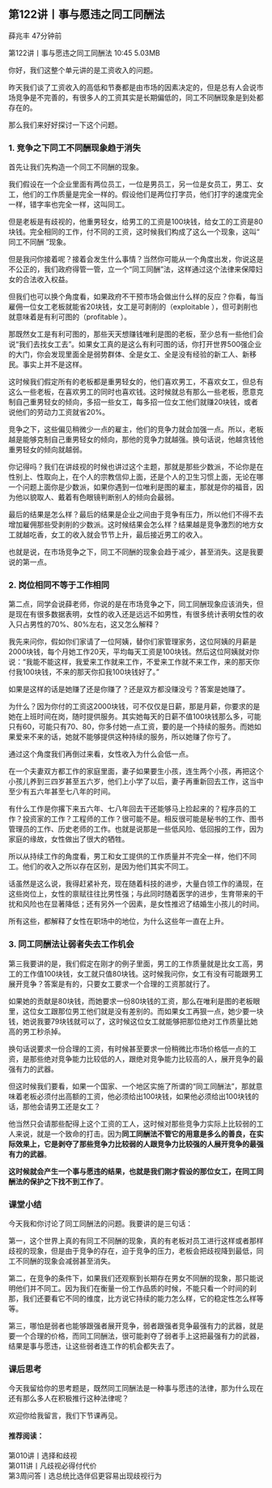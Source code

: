 

## 第122讲丨事与愿违之同工同酬法


薛兆丰
47分钟前

第122讲丨事与愿违之同工同酬法
10:45 5.03MB


你好，我们这整个单元讲的是工资收入的问题。

昨天我们谈了工资收入的高低和节奏都是由市场的因素决定的，但是总有人会说市场竞争是不完善的，有很多人的工资其实是长期偏低的，同工不同酬现象是到处都存在的。

那么我们来好好探讨一下这个问题。

### 1. 竞争之下同工不同酬现象趋于消失

首先让我们先构造一个同工不同酬的现象。

我们假设在一个企业里面有两位员工，一位是男员工，另一位是女员工，男工、女工，他们的工作质量是完全一样的。假设他们是两位打字员，他们打字的速度完全一样，错字率也完全一样，这叫同工。

但是老板是有歧视的，他重男轻女，给男工的工资是100块钱，给女工的工资是80块钱。完全相同的工作，付不同的工资，这时候我们构成了这么一个现象，这叫“ 同工不同酬 ”现象。

但是我问你接着呢？接着会发生什么事情？当然你可能从一个角度出发，你说这是不公正的，我们政府得管一管，立一个“同工同酬”法，这样通过这个法律来保障妇女的合法收入权益。

但我们也可以换个角度看，如果政府不干预市场会做出什么样的反应？你看，每当雇佣一位女工老板就能省20块钱，女工是可剥削的（exploitable ），但可剥削也就意味着是有利可图的（profitable ）。

那既然女工是有利可图的，那些天天想赚钱唯利是图的老板，至少总有一些他们会说“我们去找女工去”。如果女工真的是这么有利可图的话，你打开世界500强企业的大门，你会发现里面全是弱势群体、全是女工、全是没有经验的新工人、新移民。事实上并不是这样。

这时候我们假定所有的老板都是重男轻女的，他们喜欢男工，不喜欢女工，但总有这么一些老板，在喜欢男工的同时也喜欢钱。这时候就总有那么一些老板，愿意克制自己重男轻女的倾向，多招一些女工，每多招一位女工他们就赚20块钱，或者说他们的劳动力工资就省20%。

竞争之下，这些偏见稍微少一点的雇主，他们的竞争力就会加强一点。所以，老板越是能够克制自己重男轻女的倾向，那他的竞争力就越强。换句话说，他越贪钱他重男轻女的倾向就越弱。

你记得吗？我们在讲歧视的时候也讲过这个主题，那就是那些少数派，不论你是在性别上、性取向上，在个人的宗教信仰上面，还是个人的卫生习惯上面，无论在哪一个问题上面你是少数派，如果你遇到一位唯利是图的雇主，那就是你的福音，因为他以貌取人、戴着有色眼镜判断别人的倾向会最弱。

最后的结果是怎么样？最后的结果是企业之间由于竞争有压力，所以他们不得不去增加雇佣那些受剥削的少数派。这时候结果会怎么样？结果越是竞争激烈的地方女工就越吃香，女工的收入就会节节上升，最后接近男工的收入。

也就是说，在市场竞争之下，同工不同酬的现象会趋于减少，甚至消失。这是我要说的第一点。

### 2. 岗位相同不等于工作相同

第二点，同学会说薛老师，你说的是在市场竞争之下，同工同酬现象应该消失，但是现在有很多数据表明，女性的收入还是远远不如男性，有很多统计表明女性的收入只占男性的70%、80%左右，这又怎么解释？

我先来问你，假如你们家请了一位阿姨，替你们家管理家务，这位阿姨的月薪是2000块钱，每个月她工作20天，平均每天工资是100块钱。然后这位阿姨就对你说：“我能不能这样，我爱来工作就来工作，不爱来工作就不来工作，来的那天你付我100块钱，不来的那天你扣我100块钱好了。”

如果是这样的话是她赚了还是你赚了？还是双方都没赚没亏？答案是她赚了。

为什么？因为你付的工资这2000块钱，可不仅仅是日薪，那是月薪，你要求的是她在上班时间在岗，随时提供服务。其实她每天的日薪不值100块钱那么多，可能只有60，可能只有70、80，你多付她一点工资，要的是一个持续的服务。而她如果爱来不来的话，她就不能够提供这种持续的服务，所以她赚了你亏了。

通过这个角度我们再倒过来看，女性收入为什么会低一点。

在一个夫妻双方都工作的家庭里面，妻子如果要生小孩，连生两个小孩，再把这个小孩儿养到三四岁甚至五六岁，他们上小学了以后，妻子再重新回去工作，这当中至少有五六年甚至七八年的时间。

有什么工作是你撂下来五六年、七八年回去干还能够马上捡起来的？程序员的工作？投资家的工作？工程师的工作？很可能不是。相反很可能是秘书的工作、图书管理员的工作、历史老师的工作。也就是说那是一些低风险、低回报的工作，因为家庭的缘故，女性做出了很大的牺牲。

所以从持续工作的角度看，男工和女工提供的工作质量并不完全一样，他们不同工。他们的收入之所以存在区别，是因为他们其实不同工。

话虽然是这么说，我得赶紧补充，现在随着科技的进步，大量白领工作的涌现，在这些岗位上，女性的禀赋往往比男性强；与此同时随着医学的进步，生育带来的干扰和风险也在显著降低；还有另外一个因素，是女性推迟了结婚生小孩儿的时间。

所有这些，都解释了女性在职场中的地位，为什么这些年一直在上升。 

### 3. 同工同酬法让弱者失去工作机会

第三我要讲的是，我们假定在刚才的例子里面，男工的工作质量就是比女工高，男工的工作值100块钱，女工就只值80块钱。这时候我问你，女工有没有可能跟男工展开竞争？答案是有的，只要女工要求一个合理的工资那就行了。

如果她的贡献是80块钱，而她要求一份80块钱的工资，那么在唯利是图的老板眼里，这位女工跟那位男工他们就是没有差别的。而如果女工再狠一点，她少要一块钱，她说我要79块钱就可以了，这时候这位女工就能够把那位绝对工作质量比她高的男工秒杀掉。

换句话说要求一份合理的工资，有时候甚至要求一份稍微比市场价格低一点的工资，是那些绝对竞争能力比较低的人，跟绝对竞争能力比较高的人，展开竞争的最强有力的武器。

但这时候我们要看，如果一个国家、一个地区实施了所谓的“同工同酬法”，那就意味着老板必须付出高额的工资，他必须给出100块钱，如果他必须给出100块钱的话，那他会请男工还是女工？

他当然只会请那些配得上这个工资的工人，这时候对那些竞争力实际上比较弱的工人来说，就是一个致命的打击。因为**同工同酬法不管它的用意是多么的善良，在实际效果上，它是剥夺了那些竞争力比较弱的人跟竞争力比较强的人展开竞争的最强有力的武器**。

**这时候就会产生一个事与愿违的结果，也就是我们刚才假设的那位女工，在同工同酬法的保护之下找不到工作了**。

### 课堂小结

今天我和你讨论了同工同酬法的问题。我要讲的是三句话：

第一，这个世界上真的有同工不同酬的现象，真的有老板对员工进行这样或者那样歧视的现象，但是由于竞争的存在，迫于竞争的压力，老板会把歧视降到最低，同工不同酬的现象会减弱甚至消失。

第二，在竞争的条件下，如果我们还观察到长期存在男女不同酬的现象，那只能说明他们并不同工。因为我们在衡量一份工作品质的时候，不能只看一个时间的刹那，我们还要看它不同的维度，比方说它持续的能力怎么样，它的稳定性怎么样等等。

第三，哪怕是弱者也能够跟强者展开竞争，弱者跟强者竞争最强有力的武器，就是要一个合理的价格，而同工同酬法，很可能剥夺了弱者手上这把最强有力的武器，结果是事与愿违，让这些弱者连工作的机会都失去了。

### 课后思考

今天我留给你的思考题是，既然同工同酬法是一种事与愿违的法律，那为什么现在还有那么多人在积极推行这种法律呢？

欢迎你给我留言，我们下节课再见。

#### 推荐阅读：

第010讲丨选择和歧视  
第011讲丨凡歧视必得付代价  
第3周问答丨选总统比选伴侣更容易出现歧视行为  

